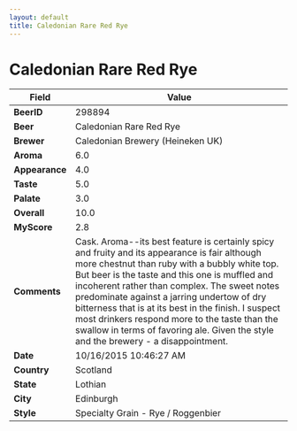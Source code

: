 ```yaml
---
layout: default
title: Caledonian Rare Red Rye
---
```


# Caledonian Rare Red Rye

| Field         | Value     |
|---------------|-----------|
| **BeerID** | 298894 |
| **Beer** | Caledonian Rare Red Rye |
| **Brewer** | Caledonian Brewery (Heineken UK) |
| **Aroma** | 6.0 |
| **Appearance** | 4.0 |
| **Taste** | 5.0 |
| **Palate** | 3.0 |
| **Overall** | 10.0 |
| **MyScore** | 2.8 |
| **Comments** | Cask. Aroma&#045;&#045;its best feature is certainly spicy and fruity and its appearance is fair although more chestnut than ruby with a bubbly white top. But beer is the taste and this one is muffled and incoherent rather than complex. The sweet notes predominate against a jarring undertow of dry bitterness that is at its best in the finish. I suspect most drinkers respond more to the taste than the swallow in terms of favoring ale. Given the style and the brewery - a disappointment. |
| **Date** | 10/16/2015 10:46:27 AM |
| **Country** | Scotland |
| **State** | Lothian |
| **City** | Edinburgh |
| **Style** | Specialty Grain - Rye / Roggenbier |
